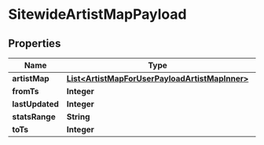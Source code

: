 

# SitewideArtistMapPayload


## Properties

| Name | Type | Description | Notes |
|------------ | ------------- | ------------- | -------------|
|**artistMap** | [**List&lt;ArtistMapForUserPayloadArtistMapInner&gt;**](ArtistMapForUserPayloadArtistMapInner.md) |  |  |
|**fromTs** | **Integer** |  |  |
|**lastUpdated** | **Integer** |  |  |
|**statsRange** | **String** |  |  [optional] |
|**toTs** | **Integer** |  |  |



